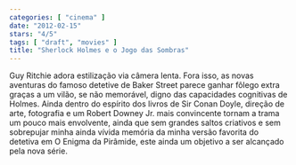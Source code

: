 ```yaml
---
categories: [ "cinema" ]
date: "2012-02-15"
stars: "4/5"
tags: [ "draft", "movies" ]
title: "Sherlock Holmes e o Jogo das Sombras"
---
```

Guy Ritchie adora estilização via câmera lenta. Fora isso, as novas
aventuras do famoso detetive de Baker Street parece ganhar fôlego extra
graças a um vilão, se não memorável, digno das capacidades cognitivas
de Holmes.
Ainda dentro do espírito dos livros de Sir Conan Doyle, direção de
arte, fotografia e um Robert Downey Jr. mais convincente tornam a trama
um pouco mais envolvente, ainda que sem grandes saltos criativos e sem
sobrepujar minha ainda vívida memória da minha versão favorita do
detetiva em O Enigma da Pirâmide, este ainda um objetivo a ser alcançado
pela nova série.


